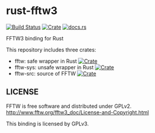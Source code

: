rust-fftw3
===========
[![Build Status](https://travis-ci.org/termoshtt/rust-fftw3.svg?branch=master)](https://travis-ci.org/termoshtt/rust-fftw3)
[![Crate](http://meritbadge.herokuapp.com/fftw)](https://crates.io/crates/fftw)
[![docs.rs](https://docs.rs/fftw/badge.svg)](https://docs.rs/fftw)

FFTW3 binding for Rust

This repository includes three crates:

- fftw: safe wrapper in Rust
[![Crate](http://meritbadge.herokuapp.com/fftw)](https://crates.io/crates/fftw)
- fftw-sys: unsafe wrapper in Rust
[![Crate](http://meritbadge.herokuapp.com/fftw-sys)](https://crates.io/crates/fftw-sys)
- fftw-src: source of FFTW
[![Crate](http://meritbadge.herokuapp.com/fftw-src)](https://crates.io/crates/fftw-src)

LICENSE
--------
FFTW is free software and distributed under GPLv2.
http://www.fftw.org/fftw3_doc/License-and-Copyright.html

This binding is licensed by GPLv3.
